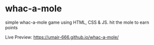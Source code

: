 # whac-a-mole
simple whac-a-mole game using HTML, CSS & JS.
hit the mole to earn points

Live Preview:
https://umair-666.github.io/whac-a-mole/
